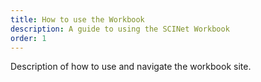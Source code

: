 ```yaml
---
title: How to use the Workbook
description: A guide to using the SCINet Workbook
order: 1
---
```


Description of how to use and navigate the workbook site.